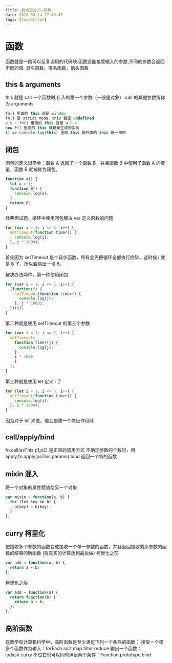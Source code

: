 ```yaml
---
title: 我知道的JS-函数
date: 2018-03-14 17:40:47
tags: [JavaScript]
---
```


# 函数

函数就是一段可以反复调用的代码块.函数还能接受输入的参数,不同的参数会返回不同的值.
具名函数，匿名函数，箭头函数

## this & arguments

this 就是 call 一个函数时,传入的第一个参数（一般是对象）
call 的其他参数统称为 arguments

```javascript
fn() 里面的 this 就是 window
fn() 是 strict mode，this 就是 undefined
a.b.c.fn() 里面的 this 就是 a.b.c
new F() 里面的 this 就是新生成的实例
() => console.log(this) 里面 this 跟外面的 this 是一样的
```

<!-- more -->

## 闭包

闭包的定义很简单：函数 A 返回了一个函数 B，并且函数 B 中使用了函数 A 的变量，函数 B 就被称为闭包。

```javascript
function A() {
  let a = 1;
  function B() {
    console.log(a);
  }
  return B;
}
```

经典面试题，循环中使用闭包解决 var 定义函数的问题

```javascript
for (var i = 1; i <= 5; i++) {
  setTimeout(function timer() {
    console.log(i);
  }, i * 1000);
}
```

首先因为 setTimeout 是个异步函数，所有会先把循环全部执行完毕，这时候 i 就是 6 了，所以会输出一堆 6。

解决办法两种，第一种使用闭包

```javascript
for (var i = 1; i <= 5; i++) {
  (function(j) {
    setTimeout(function timer() {
      console.log(j);
    }, j * 1000);
  })(i);
}
```

第二种就是使用 setTimeout 的第三个参数

```javascript
for (var i = 1; i <= 5; i++) {
  setTimeout(
    function timer(j) {
      console.log(j);
    },
    i * 1000,
    i
  );
}
```

第三种就是使用 let 定义 i 了

```javascript
for (let i = 1; i <= 5; i++) {
  setTimeout(function timer() {
    console.log(i);
  }, i * 1000);
}
```

因为对于 let 来说，他会创建一个块级作用域

## call/apply/bind

fn.call(asThis,p1,p2) 是正常的调用方式
不确定参数的个数时，用 apply,fn.apply(asThis,params)
bind 返回一个新的函数

## mixin 混入

将一个对象的属性赋值给另一个对象

```javascript
var mixin = function(a, b) {
  for (let key in b) {
    a[key] = b[key];
  }
};
```

## curry 柯里化

把接收多个参数的函数变成接收一个单一参数的函数，并且返回接收剩余参数的函数的结果的新函数
(将真实的计算放到最后做)
柯里化之前

```javascript
var add = function(a, b) {
  return a + b;
};
```

柯里化之后

```javascript
var add = function(a) {
  return function(b) {
    return a + b;
  };
};
```

## 高阶函数

在数学和计算机科学中，高阶函数是至少满足下列一个条件的函数：
接受一个或多个函数作为输入：forEach sort map filter reduce
输出一个函数：lodash.curry
不过它也可以同时满足两个条件：Function.prototype.bind